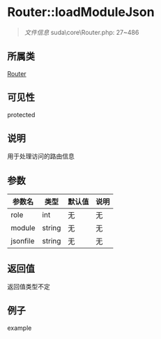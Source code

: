 # Router::loadModuleJson

> *文件信息* suda\core\Router.php: 27~486
## 所属类 

[Router](../Router.md)

## 可见性

  protected  
## 说明

用于处理访问的路由信息

## 参数

| 参数名 | 类型 | 默认值 | 说明 |
|--------|-----|-------|-------|
| role |  int | 无 | 无 |
| module |  string | 无 | 无 |
| jsonfile |  string | 无 | 无 |

## 返回值
返回值类型不定

## 例子

example